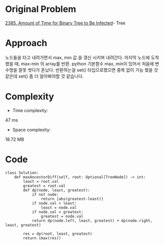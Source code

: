 # Original Problem
<!-- Describe your first thoughts on how to solve this problem. -->
[2385. Amount of Time for Binary Tree to Be Infected](https://leetcode.com/problems/amount-of-time-for-binary-tree-to-be-infected/description)- Tree

# Approach
<!-- Describe your approach to solving the problem. -->
노드들을 타고 내려가면서 max, min 값 을 갱신 시키며 내려간다. 마지막 노드에 도착했을 때, max-min 의 array를 반환.  python 기본함수 max, min이 있어서 처음에 변수명을 잘못 썻다가 혼났다.
반환하는걸 set() 타입으로했으면 중복 없이 가능 했을 것 같은데 set() 좀 더 알아봐야할 것 같습니다.
# Complexity
- Time complexity:
<!-- Add your time complexity here, e.g. $$O(n)$$ -->
47 ms
- Space complexity:
<!-- Add your space complexity here, e.g. $$O(n)$$ -->
18.72 MB

# Code
```
class Solution:
    def maxAncestorDiff(self, root: Optional[TreeNode]) -> int:
        least = root.val
        greatest = root.val
        def dp(node, least, greatest):
            if not node:
                return [abs(greatest-least)]
            if node.val < least:
                least = node.val
            if node.val > greatest:
                greatest = node.val
            return dp(node.left, least, greatest) + dp(node.right, least, greatest)
            
        res = dp(root, least, greatest)
        return (max(res))
```

